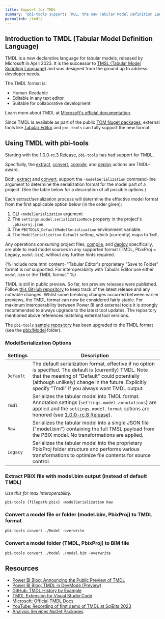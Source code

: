 ```yaml
---
title: Support for TMDL
summary: "pbi-tools supports TMDL, the new Tabular Model Definition Language (released in 2023), a strategic investment into code-first, collaborative, model development for Power BI, fully aligned with the pbi-tools vision."
permalink: /tmdl/
---
```


## Introduction to TMDL (Tabular Model Definition Language)

TMDL is a new declarative language for tabular models, released by Microsoft in April 2023. It is the successor to [TMSL (Tabular Model Scripting Language)](https://pbi.onl/tmsl-docs) and was designed from the ground up to address developer needs.

The TMDL format is:

- Human-Readable
- Editable in any text editor
- Suitable for collaborative development

Learn more about TMDL at [Microsoft's official documentation](https://pbi.onl/tmdl-docs).

Since TMDL is available as part of the public [TOM Nuget packages](https://fabric.onl/tom-nuget), external tools like [Tabular Editor](https://tabulareditor.com/) and `pbi-tools` can fully support the new format.

## Using TMDL with pbi-tools

Starting with the [1.0.0-rc.3 Release](https://github.com/pbi-tools/pbi-tools/releases/tag/1.0.0-rc.3), `pbi-tools` has had support for TMDL.

Specifially, the [extract](https://pbi.tools/cli/usage.html#extract), [convert](https://pbi.tools/cli/usage.html#convert), [compile](https://pbi.tools/cli/usage.html#compile), and [deploy](https://pbi.tools/cli/usage.html#deploy) actions are TMDL-aware.

Both, [extract](https://pbi.tools/cli/usage.html#extract) and [convert](https://pbi.tools/cli/usage.html#convert), support the `-modelSerialization` command-line argument to determine the serialization format for the model part of a project. (See the table below for a description of all possible options.)

Each extract/serialization process will determine the effective model format from the first applicable option below (in the order given):

1. CLI `-modelSerialization` argument
2. The `settings.model.serializationMode` property in the project's `.pbixproj.json`.
3. The `PBITOOLS_DefaultModelSerialization` environment variable.
4. The `ModelSerialization.Default` setting, which (currently) maps to `Tmdl`.

Any operations *consuming* project files, [compile](https://pbi.tools/cli/usage.html#compile), and [deploy](https://pbi.tools/cli/usage.html#deploy) specifically, are able to read model sources in any supported format (TMDL, PbixProj = Legacy, `model.bim`), without any further hints required.

{% include note.html content="Tabular Editor's proprietary &quot;Save to Folder&quot; format is _not_ supported. For interoperability with Tabular Editor use either `model.bim` or the TMDL format." %}

TMDL is still in public preview. So far, ten preview releases were published. Follow [this GitHub repository](https://tmdl.pbi.tools/history) to keep track of the latest release and any noteable changes. Whilst some breaking changes occurred between earlier previews, the TMDL format can now be considered fairly stable. For maximum interoperability between Power BI and external tools it is strongly recommended to always upgrade to the latest tool updates. The repository mentioned above references matching external tool versions.

The `pbi-tools` [sample repository](https://github.com/pbi-tools/adventureworksdw2020-pbix) has been upgraded to the TMDL format (see the [pbix/Model](https://github.com/pbi-tools/adventureworksdw2020-pbix/tree/main/pbix/Model) folder).

### ModelSerialization Options

| Settings | Description |
| --- | --- |
| `Default` | The default serialization format, effective if no option is specified. The default is (currently) TMDL. Note that the meaning of "Default" could potentially (although unlikely) change in the future. Explicitly specify "Tmdl" if you always want TMDL output. |
| `Tmdl` | Serializes the tabular model into TMDL format. Annotation settings (`settings.model.annotations`) are applied and the `settings.model.format` options are honored (see [1.0.0-rc.8 Release](https://github.com/pbi-tools/pbi-tools/releases/tag/1.0.0-rc.8)). |
| `Raw` | Serializes the tabular model into a single JSON file ("model.bim") containing the full TMSL payload from the PBIX model. No transformations are applied. |
| `Legacy` | Serializes the tabular model into the proprietary PbixProj folder structure and performs various transformations to optimize file contents for source control. |

### Extract PBIX file with model.bim output (instead of default TMDL)

_Use this for max interoperability._

    pbi-tools {filepath.pbix} -modelSerialization Raw

### Convert a model file or folder (model.bim, PbixProj) to TMDL format

    pbi-tools convert ./Model -overwrite

### Convert a model folder (TMDL, PbixProj) to BIM file

    pbi-tools convert ./Model ./model.bim -overwrite

## Resources

- [Power BI Blog: Announcing the Public Preview of TMDL](https://tmdl.pbi.tools/preview-announcement)
- [Power BI Blog: TMDL in DevMode (Preview)](https://pbi.onl/devmode-tmdl-preview)
- [GitHub: TMDL History by Example](https://tmdl.pbi.tools/history)
- [TMDL Extension for Visual Studio Code](https://pbi.onl/vscode-tmdl)
- [Microsoft: Official TMDL Docs](https://pbi.onl/tmdl-docs)
- [YouTube: Recording of first demo of TMDL at SqlBits 2023](https://videos.pbi.tools/2023-03-17-sqlbits-tmdl)
- [Analysis Services NuGet Packages](https://fabric.onl/tom-nuget)
